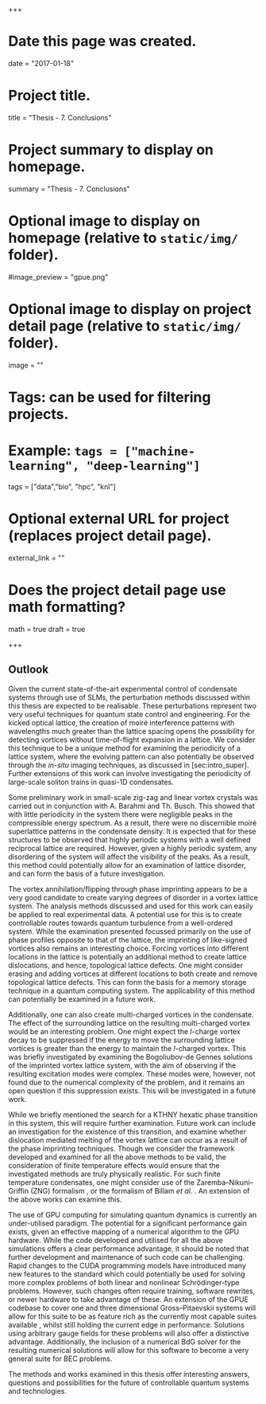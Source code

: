 +++
# Date this page was created.
date = "2017-01-18"

# Project title.
title = "Thesis - 7. Conclusions"

# Project summary to display on homepage.
summary = "Thesis - 7. Conclusions"

# Optional image to display on homepage (relative to `static/img/` folder).
#image_preview = "gpue.png"

# Optional image to display on project detail page (relative to `static/img/` folder).
image = ""

# Tags: can be used for filtering projects.
# Example: `tags = ["machine-learning", "deep-learning"]`
tags = ["data","bio", "hpc", "knl"]

# Optional external URL for project (replaces project detail page).
external_link = ""

# Does the project detail page use math formatting?
math = true
draft = true

+++

Outlook
-------

Given the current state-of-the-art experimental control of condensate systems through use of SLMs, the perturbation methods discussed within this thesis are expected to be realisable. These perturbations represent two very useful techniques for quantum state control and engineering. For the kicked optical lattice, the creation of moiré interference patterns with wavelengths much greater than the lattice spacing opens the possibility for detecting vortices without time-of-flight expansion in a lattice. We consider this technique to be a unique method for examining the periodicity of a lattice system, where the evolving pattern can also potentially be observed through the *in-situ* imaging techniques, as discussed in \[sec:intro\_super\]. Further extensions of this work can involve investigating the periodicity of large-scale soliton trains in quasi-1D condensates.

Some preliminary work in small-scale zig-zag and linear vortex crystals was carried out in conjunction with A. Barahmi and Th. Busch. This showed that with little periodicity in the system there were negligible peaks in the compressible energy spectrum. As a result, there were no discernible moiré superlattice patterns in the condensate density. It is expected that for these structures to be observed that highly periodic systems with a well defined reciprocal lattice are required. However, given a highly periodic system, any disordering of the system will affect the visibility of the peaks. As a result, this method could potentially allow for an examination of lattice disorder, and can form the basis of a future investigation.

The vortex annihilation/flipping through phase imprinting appears to be a very good candidate to create varying degrees of disorder in a vortex lattice system. The analysis methods discussed and used for this work can easily be applied to real experimental data. A potential use for this is to create controllable routes towards quantum turbulence from a well-ordered system. While the examination presented focussed primarily on the use of phase profiles opposite to that of the lattice, the imprinting of like-signed vortices also remains an interesting choice. Forcing vortices into different locations in the lattice is potentially an additional method to create lattice dislocations, and hence, topological lattice defects. One might consider erasing and adding vortices at different locations to both create and remove topological lattice defects. This can form the basis for a memory storage technique in a quantum computing system. The applicability of this method can potentially be examined in a future work.

Additionally, one can also create multi-charged vortices in the condensate. The effect of the surrounding lattice on the resulting multi-charged vortex would be an interesting problem. One might expect the *l*-charge vortex decay to be suppressed if the energy to move the surrounding lattice vortices is greater than the energy to maintain the *l*-charged vortex. This was briefly investigated by examining the Bogoliubov-de Gennes solutions of the imprinted vortex lattice system, with the aim of observing if the resulting excitation modes were complex. These modes were, however, not found due to the numerical complexity of the problem, and it remains an open question if this suppression exists. This will be investigated in a future work.

While we briefly mentioned the search for a KTHNY hexatic phase transition in this system, this will require further examination. Future work can include an investigation for the existence of this transition, and examine whether dislocation mediated melting of the vortex lattice can occur as a result of the phase imprinting techniques. Though we consider the framework developed and examined for all the above methods to be valid, the consideration of finite temperature effects would ensure that the investigated methods are truly physically realistic. For such finite temperature condensates, one might consider use of the Zaremba–Nikuni–Griffin (ZNG) formalism , or the formalism of Billam *et al.* . An extension of the above works can examine this.

The use of GPU computing for simulating quantum dynamics is currently an under-utilised paradigm. The potential for a significant performance gain exists, given an effective mapping of a numerical algorithm to the GPU hardware. While the code developed and utilised for all the above simulations offers a clear performance advantage, it should be noted that further development and maintenance of such code can be challenging. Rapid changes to the CUDA programming models have introduced many new features to the standard which could potentially be used for solving more complex problems of both linear and nonlinear Schrödinger-type problems. However, such changes often require training, software rewrites, or newer hardware to take advantage of these. An extension of the GPUE codebase to cover one and three dimensional Gross–Pitaevskii systems will allow for this suite to be as feature rich as the currently most capable suites available , whilst still holding the current edge in performance. Solutions using arbitrary gauge fields for these problems will also offer a distinctive advantage. Additionally, the inclusion of a numerical BdG solver for the resulting numerical solutions will allow for this software to become a very general suite for BEC problems.

The methods and works examined in this thesis offer interesting answers, questions and possibilities for the future of controllable quantum systems and technologies.